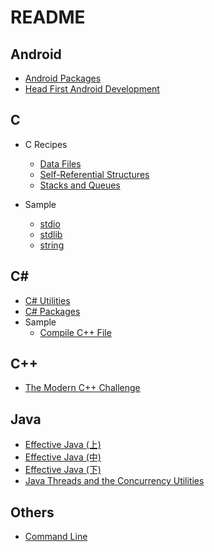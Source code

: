 # README

## Android

- [Android Packages](/android/Android%20Packages.md)
- [Head First Android Development](/android/Head%20First%20Android%20Development.md)

## C

- C Recipes

	- [Data Files](/c/C%20Data%20Files.md)	
	- [Self-Referential Structures](/c/C%20Self-Referential%20Structures.md)
	- [Stacks and Queues](/c/C%20Stacks%20and%20Queues.md)
- Sample

	- [stdio](/c/C%20stdio.md)
	- [stdlib](/c/C%20stdlib.md)
	- [string](/c/C%20string.md)

## C#

- [C# Utilities](/csharp/C%23%20Utilities.md)
- [C# Packages](/csharp/C%23%20Packages.md)
- Sample
	- [Compile C++ File](/csharp/C%23%20Compile%20C%2B%2B%20File.md)

## C++

- [The Modern C++ Challenge](/cpp/The%20Modern%20C%2B%2B%20Challenge.md)

## Java

- [Effective Java (上)](/java/Effective%20Java%20(上).md)
- [Effective Java (中)](/java/Effective%20Java%20(中).md)
- [Effective Java (下)](/java/Effective%20Java%20(下).md)
- [Java Threads and the Concurrency Utilities](/java/Java%20Threads%20and%20the%20Concurrency%20Utilities.md)

## Others

- [Command Line](/others/Command%20Line.md)

